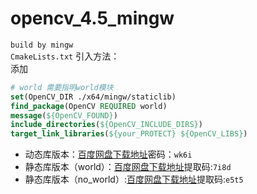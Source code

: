 # opencv_4.5_mingw
`build by mingw`   
`CmakeLists.txt` 引入方法：   
添加
```cmake
# world 需要指明world模块
set(OpenCV_DIR ./x64/mingw/staticlib)
find_package(OpenCV REQUIRED world)
message(${OpenCV_FOUND})
include_directories(${OpenCV_INCLUDE_DIRS})
target_link_libraries(${your_PROTECT} ${OpenCV_LIBS})
```


- 动态库版本：[百度网盘下载地址](https://pan.baidu.com/s/19oGGwNe4bfZlDoYC1mfXww)密码：`wk6i`
- 静态库版本（world）：[百度网盘下载地址](https://pan.baidu.com/s/17HLQ2DDD7qILEnZ5MmGI8g)提取码:`7i8d`
- 静态库版本（no_world）:[百度网盘下载地址](https://pan.baidu.com/s/192gk_MznqUN1sGUQ5Fueuw)提取码:`e5t5`
